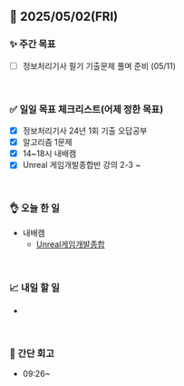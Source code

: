 ## 📅 2025/05/02(FRI)


### ✨ 주간 목표

- [ ] 정보처리기사 필기 기출문제 풀며 준비 (05/11)

<br/>

### ✅ 일일 목표 체크리스트(어제 정한 목표)

- [x] 정보처리기사 24년 1회 기출 오답공부
- [x] 알고리즘 1문제
- [x] 14~18시 내배캠
- [x] Unreal 게임개발종합반 강의 2-3 ~

<br/>

### 👌 오늘 한 일

- 내배캠
  - [Unreal게임개발종합](https://github.com/taene/TIL/blob/main/Unreal%20Engine%205/%EC%8B%A4%EC%8A%B5/Unreal%20%EA%B2%8C%EC%9E%84%EA%B0%9C%EB%B0%9C%EC%A2%85%ED%95%A9/9_%EC%BD%9C%EB%A6%AC%EC%A0%84.md)

<br/>


### 📈 내일 할 일

- 

<br/>

### 💭 간단 회고

- 09:26~

<br/>
